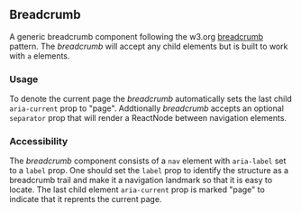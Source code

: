 ## Breadcrumb
A generic breadcrumb component following the w3.org [breadcrumb](https://www.w3.org/TR/2017/NOTE-wai-aria-practices-1.1-20171214/examples/breadcrumb/index.html) pattern. The *breadcrumb* will accept any child elements but is built to work with `a` elements.

### Usage
To denote the current page the *breadcrumb* automatically sets the last child `aria-current` prop to "page". Addtionally *breadcrumb* accepts an optional `separator` prop that will render a ReactNode between navigation elements.

### Accessibility
The *breadcrumb* component consists of a `nav` element with `aria-label` set to a `label` prop. One should set the `label` prop to identify the structure as a breadcrumb trail and make it a navigation landmark so that it is easy to locate. The last child element `aria-current` prop is marked "page" to indicate that it reprents the current page.